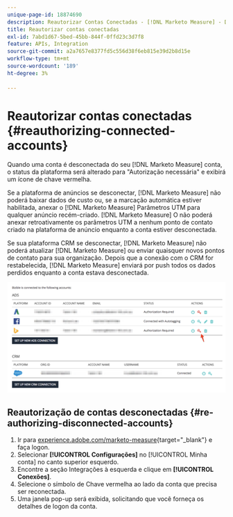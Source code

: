 ```yaml
---
unique-page-id: 18874690
description: Reautorizar Contas Conectadas - [!DNL Marketo Measure] - Documentação do produto
title: Reautorizar contas conectadas
exl-id: 7abd1d67-5bed-45bb-844f-0ffd23c3d7f8
feature: APIs, Integration
source-git-commit: a2a7657e8377fd5c556d38f6eb815e39d2b8d15e
workflow-type: tm+mt
source-wordcount: '189'
ht-degree: 3%

---
```


# Reautorizar contas conectadas {#reauthorizing-connected-accounts}

Quando uma conta é desconectada do seu [!DNL Marketo Measure] conta, o status da plataforma será alterado para &quot;Autorização necessária&quot; e exibirá um ícone de chave vermelha.

Se a plataforma de anúncios se desconectar, [!DNL Marketo Measure] não poderá baixar dados de custo ou, se a marcação automática estiver habilitada, anexar o [!DNL Marketo Measure] Parâmetros UTM para qualquer anúncio recém-criado. [!DNL Marketo Measure] O não poderá anexar retroativamente os parâmetros UTM a nenhum ponto de contato criado na plataforma de anúncio enquanto a conta estiver desconectada.

Se sua plataforma CRM se desconectar, [!DNL Marketo Measure] não poderá atualizar [!DNL Marketo Measure] ou enviar quaisquer novos pontos de contato para sua organização. Depois que a conexão com o CRM for restabelecida, [!DNL Marketo Measure] enviará por push todos os dados perdidos enquanto a conta estava desconectada.

![](assets/1-1.png)

## Reautorização de contas desconectadas {#re-authorizing-disconnected-accounts}

1. Ir para [experience.adobe.com/marketo-measure](https://experience.adobe.com/marketo-measure){target="_blank"} e faça logon.
1. Selecionar **[!UICONTROL Configurações]** no [!UICONTROL Minha conta] no canto superior esquerdo.
1. Encontre a seção Integrações à esquerda e clique em **[!UICONTROL Conexões]**.
1. Selecione o símbolo de Chave vermelha ao lado da conta que precisa ser reconectada.
1. Uma janela pop-up será exibida, solicitando que você forneça os detalhes de logon da conta.
